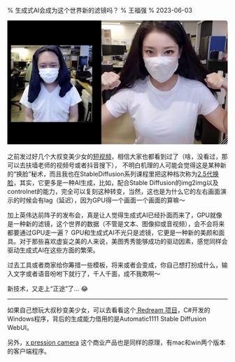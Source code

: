 % 生成式AI会成为这个世界新的滤镜吗？
% 王福强
% 2023-06-03

![](images/2023-06-03-21-00-16.jpg)

之前发过好几个大叔变美少女的[短视频](https://twitter.com/itm_nlab/status/1664180076957646849)，相信大家也都看到过了（啥，没看过，那可以去扶墙老师的视频号或者抖音搜下）， 不明白机理的人可能会觉得这是某种新的“换脸”秘术，而且我也在StableDiffusion系列课程里把这种档次称为[2.5代换脸](https://edu.afoo.me/)，其实，它更多是一种AI生成，比如，配合Stable Diffusion的img2img以及controlnet的能力，完全可以复刻这种转变，当然，这也是为什么它的左右画面演示的时候会有lag（延迟），因为GPU得一个画面一个画面的算嘛～

加上英伟达前阵子的发布会，真是让人觉得生成式AI已经扑面而来了，GPU就像是一种新的滤镜，这个世界的数据（不管是文本、图像抑或音视频），会不会将来都要通过GPU走一遍？ GPU和生成式AI不光只是滤镜，它更是一种新的美颜和面具。对于那些喜欢虚妄之美的人来说，美图秀秀能够成功的驱动因素，感觉同样会驱动生成式AI在这些方面的繁荣。

过去工具或者商家给你筹措一些模板，将来或者会变成，你自己想打扮成什么，输入文字或者语音吩咐下就行了，千人千面，成不我欺啊～

新技术，又走上“正途”了... 😂

---

如果自己想玩大叔秒变美少女，可以去看看这个[ Redream 项目](https://github.com/Fictiverse/Redream)，C#开发的Windows程序，背后的生成能力借用的是Automatic1111 Stable Diffusion WebUI。

另外，[x pression camera](https://xpressioncamera.com/) 这个商业产品也是同样的原理，有mac和win两个版本的客户端程序。